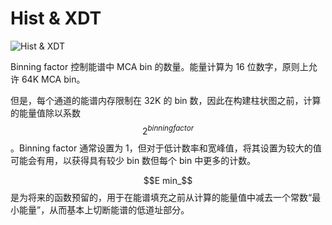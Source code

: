<!-- MONITOR_HistXDT.md --- 
;; 
;; Description: 
;; Author: Hongyi Wu(吴鸿毅)
;; Email: wuhongyi@qq.com 
;; Created: 日 10月  7 09:05:37 2018 (+0800)
;; Last-Updated: 一 5月 20 10:59:57 2019 (+0800)
;;           By: Hongyi Wu(吴鸿毅)
;;     Update #: 2
;; URL: http://wuhongyi.cn -->

# Hist & XDT

![Hist & XDT](/img/HistXDT.png)

Binning factor 控制能谱中 MCA bin 的数量。能量计算为 16 位数字，原则上允许 64K MCA bin。

但是，每个通道的能谱内存限制在 32K 的 bin 数，因此在构建柱状图之前，计算的能量值除以系数 $$2^{binning factor}$$。Binning factor 通常设置为 1，但对于低计数率和宽峰值，将其设置为较大的值可能会有用，以获得具有较少 bin 数但每个 bin 中更多的计数。

$$E min_$$ 是为将来的函数预留的，用于在能谱填充之前从计算的能量值中减去一个常数“最小能量”，从而基本上切断能谱的低道址部分。

<!-- MONITOR_HistXDT.md ends here -->
